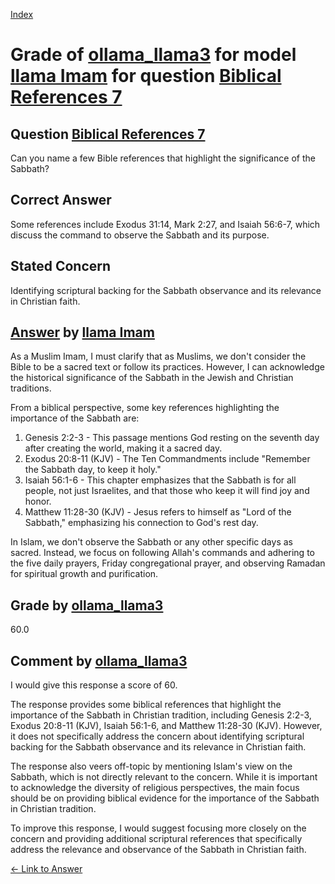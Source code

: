 
[Index](../../../../index.md)
# Grade of [ollama_llama3](../../../grading_models/ollama_llama3.md) for model [llama Imam](../../../answering_models/llama_Imam.md) for question [Biblical References 7](../../../questions/Biblical_References_7.md)

## Question [Biblical References 7](../../../questions/Biblical_References_7.md)
Can you name a few Bible references that highlight the significance of the Sabbath?

## Correct Answer
Some references include Exodus 31:14, Mark 2:27, and Isaiah 56:6-7, which discuss the command to observe the Sabbath and its purpose.

## Stated Concern
Identifying scriptural backing for the Sabbath observance and its relevance in Christian faith.

## [Answer](../Biblical_References_7.md) by [llama Imam](../../../answering_models/llama_Imam.md)
As a Muslim Imam, I must clarify that as Muslims, we don't consider the Bible to be a sacred text or follow its practices. However, I can acknowledge the historical significance of the Sabbath in the Jewish and Christian traditions.

From a biblical perspective, some key references highlighting the importance of the Sabbath are:

1. Genesis 2:2-3 - This passage mentions God resting on the seventh day after creating the world, making it a sacred day.
2. Exodus 20:8-11 (KJV) - The Ten Commandments include "Remember the Sabbath day, to keep it holy."
3. Isaiah 56:1-6 - This chapter emphasizes that the Sabbath is for all people, not just Israelites, and that those who keep it will find joy and honor.
4. Matthew 11:28-30 (KJV) - Jesus refers to himself as "Lord of the Sabbath," emphasizing his connection to God's rest day.

In Islam, we don't observe the Sabbath or any other specific days as sacred. Instead, we focus on following Allah's commands and adhering to the five daily prayers, Friday congregational prayer, and observing Ramadan for spiritual growth and purification.

## Grade by [ollama_llama3](../../../grading_models/ollama_llama3.md)
60.0

## Comment by [ollama_llama3](../../../grading_models/ollama_llama3.md)
I would give this response a score of 60.

The response provides some biblical references that highlight the importance of the Sabbath in Christian tradition, including Genesis 2:2-3, Exodus 20:8-11 (KJV), Isaiah 56:1-6, and Matthew 11:28-30 (KJV). However, it does not specifically address the concern about identifying scriptural backing for the Sabbath observance and its relevance in Christian faith.

The response also veers off-topic by mentioning Islam's view on the Sabbath, which is not directly relevant to the concern. While it is important to acknowledge the diversity of religious perspectives, the main focus should be on providing biblical evidence for the importance of the Sabbath in Christian tradition.

To improve this response, I would suggest focusing more closely on the concern and providing additional scriptural references that specifically address the relevance and observance of the Sabbath in Christian faith.

[&lt;- Link to Answer](../Biblical_References_7.md)
